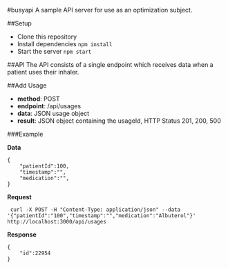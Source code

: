 #busyapi
A sample API server for use as an optimization subject.

##Setup
*  Clone this repository
*  Install dependencies `npm install`
*  Start the server `npm start`

##API
The API consists of a single endpoint which receives data when a patient uses their inhaler.

##Add Usage
*  **method**: POST
*  **endpoint**: /api/usages
*  **data**: JSON usage object
*  **result**: JSON object containing the usageId, HTTP Status 201, 200, 500

###Example

**Data**
````
{
    "patientId":100,
    "timestamp":"",
    "medication":"",
}
````

**Request**

     curl -X POST -H "Content-Type: application/json" --data '{"patientId":"100","timestamp":"","medication":"Albuterol"}' http://localhost:3000/api/usages

**Response**
````
{
    "id":22954
}
````
